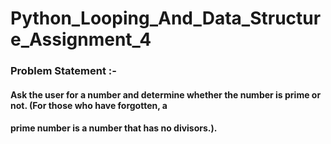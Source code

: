 # Python_Looping_And_Data_Structure_Assignment_4

### Problem Statement :-

#### Ask the user for a number and determine whether the number is prime or not. (For those who have forgotten, a
#### prime number is a number that has no divisors.).
